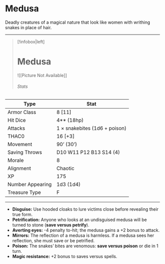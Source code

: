 # Medusa

Deadly creatures of a magical nature that look like women with writhing snakes in place of hair.

------
> [!infobox|left] 
>  # Medusa
>  ![[Picture Not Available]] 
>  ###### Stats 
| Type                    | Stat        |
| ---------------- | ------------------------------ | 
| Armor Class     | 8 [11]                        |
| Hit Dice         | 4** (18hp)                    |
| Attacks          | 1 × snakebites (1d6 + poison) |
| THAC0            | 16 [+3]                       |
| Movement         | 90’ (30’)                     |
| Saving Throws    | D10 W11 P12 B13 S14 (4)       |
| Morale           | 8                             |
| Alignment        | Chaotic                       |
| XP               | 175                           |
| Number Appearing | 1d3 (1d4)                     |
| Treasure Type    | F                             |

------

- **Disguise:** Use hooded cloaks to lure victims close before revealing their true form.
- **Petrification:** Anyone who looks at an undisguised medusa will be turned to stone (**save versus petrify**).
- **Averting eyes:** -4 penalty to-hit; the medusa gains a +2 bonus to attack.
- **Mirrors:** The reflection of a medusa is harmless. If a medusa sees her reflection, she must save or be petrified.
- **Poison:** The snakes’ bites are venomous: **save versus poison** or die in 1 turn.
- **Magic resistance:** +2 bonus to saves versus spells.